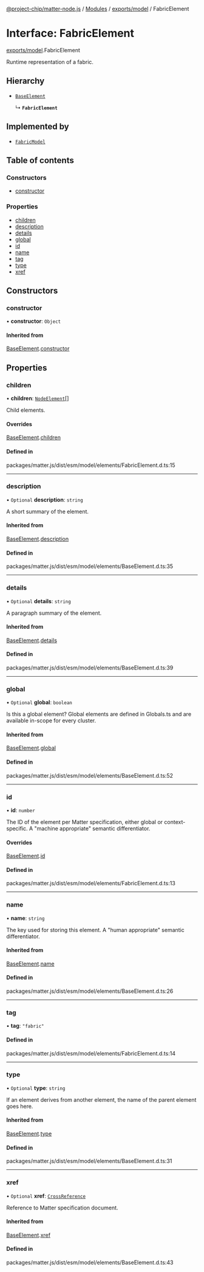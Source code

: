 [@project-chip/matter-node.js](../README.md) / [Modules](../modules.md) / [exports/model](../modules/exports_model.md) / FabricElement

# Interface: FabricElement

[exports/model](../modules/exports_model.md).FabricElement

Runtime representation of a fabric.

## Hierarchy

- [`BaseElement`](exports_model.BaseElement-1.md)

  ↳ **`FabricElement`**

## Implemented by

- [`FabricModel`](../classes/exports_model.FabricModel.md)

## Table of contents

### Constructors

- [constructor](exports_model.FabricElement-1.md#constructor)

### Properties

- [children](exports_model.FabricElement-1.md#children)
- [description](exports_model.FabricElement-1.md#description)
- [details](exports_model.FabricElement-1.md#details)
- [global](exports_model.FabricElement-1.md#global)
- [id](exports_model.FabricElement-1.md#id)
- [name](exports_model.FabricElement-1.md#name)
- [tag](exports_model.FabricElement-1.md#tag)
- [type](exports_model.FabricElement-1.md#type)
- [xref](exports_model.FabricElement-1.md#xref)

## Constructors

### constructor

• **constructor**: `Object`

#### Inherited from

[BaseElement](exports_model.BaseElement-1.md).[constructor](exports_model.BaseElement-1.md#constructor)

## Properties

### children

• **children**: [`NodeElement`](../modules/exports_model.md#nodeelement)[]

Child elements.

#### Overrides

[BaseElement](exports_model.BaseElement-1.md).[children](exports_model.BaseElement-1.md#children)

#### Defined in

packages/matter.js/dist/esm/model/elements/FabricElement.d.ts:15

___

### description

• `Optional` **description**: `string`

A short summary of the element.

#### Inherited from

[BaseElement](exports_model.BaseElement-1.md).[description](exports_model.BaseElement-1.md#description)

#### Defined in

packages/matter.js/dist/esm/model/elements/BaseElement.d.ts:35

___

### details

• `Optional` **details**: `string`

A paragraph summary of the element.

#### Inherited from

[BaseElement](exports_model.BaseElement-1.md).[details](exports_model.BaseElement-1.md#details)

#### Defined in

packages/matter.js/dist/esm/model/elements/BaseElement.d.ts:39

___

### global

• `Optional` **global**: `boolean`

Is this a global element?  Global elements are defined in Globals.ts
and are available in-scope for every cluster.

#### Inherited from

[BaseElement](exports_model.BaseElement-1.md).[global](exports_model.BaseElement-1.md#global)

#### Defined in

packages/matter.js/dist/esm/model/elements/BaseElement.d.ts:52

___

### id

• **id**: `number`

The ID of the element per Matter specification, either global or
context-specific.  A "machine appropriate" semantic differentiator.

#### Overrides

[BaseElement](exports_model.BaseElement-1.md).[id](exports_model.BaseElement-1.md#id)

#### Defined in

packages/matter.js/dist/esm/model/elements/FabricElement.d.ts:13

___

### name

• **name**: `string`

The key used for storing this element.  A "human appropriate" semantic
differentiator.

#### Inherited from

[BaseElement](exports_model.BaseElement-1.md).[name](exports_model.BaseElement-1.md#name)

#### Defined in

packages/matter.js/dist/esm/model/elements/BaseElement.d.ts:26

___

### tag

• **tag**: ``"fabric"``

#### Defined in

packages/matter.js/dist/esm/model/elements/FabricElement.d.ts:14

___

### type

• `Optional` **type**: `string`

If an element derives from another element, the name of the parent
element goes here.

#### Inherited from

[BaseElement](exports_model.BaseElement-1.md).[type](exports_model.BaseElement-1.md#type)

#### Defined in

packages/matter.js/dist/esm/model/elements/BaseElement.d.ts:31

___

### xref

• `Optional` **xref**: [`CrossReference`](../modules/exports_model.Specification.md#crossreference)

Reference to Matter specification document.

#### Inherited from

[BaseElement](exports_model.BaseElement-1.md).[xref](exports_model.BaseElement-1.md#xref)

#### Defined in

packages/matter.js/dist/esm/model/elements/BaseElement.d.ts:43
